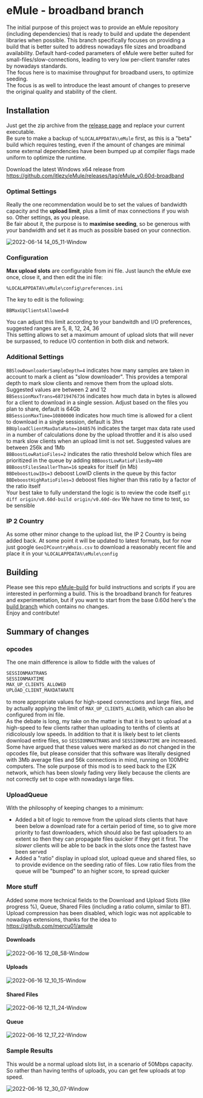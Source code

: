 # eMule - broadband branch
The initial purpose of this project was to provide an eMule repository (including dependencies) that is ready to build and update the dependent libraries when possible. This branch specifically focuses on providing a build that is better suited to address nowadays file sizes and broadband availability. Default hard-coded parameters of eMule were better suited for small-files/slow-connections, leading to very low per-client transfer rates by nowadays standards.  
The focus here is to maximise throughput for broadband users, to optimize seeding.  
The focus is as well to introduce the least amount of changes to preserve the original quality and stability of the client.  

## Installation
Just get the zip archive from the [release page](https://github.com/itlezy/eMule/releases/tag/eMule_v0.60d-broadband) and replace your current executable.  
Be sure to make a backup of `%LOCALAPPDATA%\eMule` first, as this is a "beta" build which requires testing, even if the amount of changes are minimal some external dependencies have been bumped up at compiler flags made uniform to optimize the runtime.  

Download the latest Windows x64 release from https://github.com/itlezy/eMule/releases/tag/eMule_v0.60d-broadband

### Optimal Settings
Really the one recommendation would be to set the values of bandwidth capacity and the **upload limit**, plus a limit of max connections if you wish so. Other settings, as you please.  
Be fair about it, the purpose is to **maximise seeding**, so be generous with your bandwidth and set it as much as possible based on your connection.

![2022-06-14 14_05_11-Window](https://user-images.githubusercontent.com/24484050/173573013-6a76d50f-f168-4a81-83c7-888ee3de6b6a.png)

### Configuration
**Max upload slots** are configurable from ini file. Just launch the eMule exe once, close it, and then edit the ini file:

`%LOCALAPPDATA%\eMule\config\preferences.ini`

The key to edit is the following:

`BBMaxUpClientsAllowed=8`

You can adjust this limit according to your bandwitdh and I/O preferences, suggested ranges are 5, 8, 12, 24, 36  
This setting allows to set a maximum amount of upload slots that will never be surpassed, to reduce I/O contention in both disk and network.  

### Additional Settings
`BBSlowDownloaderSampleDepth=4` indicates how many samples are taken in account to mark a client as "slow downloader". This provides a temporal depth to mark slow clients and remove them from the upload slots. Suggested values are between 2 and 12  
`BBSessionMaxTrans=68719476736` indicates how much data in bytes is allowed for a client to download in a single session. Adjust based on the files you plan to share, default is 64Gb  
`BBSessionMaxTime=10800000` indicates how much time is allowed for a client to download in a single session, default is 3hrs  
`BBUploadClientMaxDataRate=1048576` indicates the target max data rate used in a number of calculations done by the upload throttler and it is also used to mark slow clients when an upload limit is not set. Suggested values are between 256k and 1Mb  
`BBBoostLowRatioFiles=2` indicates the ratio threshold below which files are prioritized in the queue by adding `BBBoostLowRatioFilesBy=400`  
`BBBoostFilesSmallerThan=16` speaks for itself (in Mb)  
`BBDeboostLowIDs=3` deboost LowID clients in the queue by this factor  
`BBDeboostHighRatioFiles=3` deboost files higher than this ratio by a factor of the ratio itself  
Your best take to fully understand the logic is to review the code itself `git diff origin/v0.60d-build origin/v0.60d-dev`  We have no time to test, so be sensible  

### IP 2 Country
As some other minor change to the upload list, the IP 2 Country is being added back. At some point it will be updated to latest formats, but for now just google `GeoIPCountryWhois.csv` to download a reasonably recent file and place it in your `%LOCALAPPDATA%\eMule\config`  

## Building
Please see this repo [eMule-build](https://github.com/itlezy/eMule-build) for build instructions and scripts if you are interested in performing a build. This is the broadband branch for features and experimentation, but if you want to start from the base 0.60d here's the [build branch](https://github.com/itlezy/eMule/tree/v0.60d-build) which contains no changes.  
Enjoy and contribute!

## Summary of changes
### opcodes
The one main difference is allow to fiddle with the values of  

```c
SESSIONMAXTRANS
SESSIONMAXTIME
MAX_UP_CLIENTS_ALLOWED
UPLOAD_CLIENT_MAXDATARATE
```
  
to more appropriate values for high-speed connections and large files, and by actually applying the limit of `MAX_UP_CLIENTS_ALLOWED`, which can also be configured from ini file.  
As the debate is long, my take on the matter is that it is best to upload at a high-speed to few clients rather than uploading to tenths of clients at ridicolously low speeds. In addition to that it is likely best to let clients download entire files, so `SESSIONMAXTRANS` and `SESSIONMAXTIME` are increased.  
Some have argued that these values were marked as do not changed in the opcodes file, but please consider that this software was literally designed with 3Mb average files and 56k connections in mind, running on 100MHz computers. The sole purpose of this mod is to seed back to the E2K network, which has been slowly fading very likely because the clients are not correctly set to cope with nowadays large files.  

### UploadQueue
With the philosophy of keeping changes to a minimum:
- Added a bit of logic to remove from the upload slots clients that have been below a download rate for a certain period of time, so to give more priority to fast downloaders, which should also be fast uploaders to an extent so then they can propagate files quicker if they get it first. The *slower* clients will be able to be back in the slots once the fastest have been served
- Added a "ratio" display in upload slot, upload queue and shared files, so to provide evidence on the seeding ratio of files. Low ratio files from the queue will be "bumped" to an higher score, to spread quicker  

### More stuff
Added some more technical fields to the Download and Upload Slots (like progress %), Queue, Shared Files (including a ratio column, similar to BT). Upload compression has been disabled, which logic was not applicable to nowadays extensions, thanks for the idea to https://github.com/mercu01/amule  

#### Downloads
![2022-06-16 12_08_58-Window](https://user-images.githubusercontent.com/24484050/174048587-d5ee8449-8714-47e9-bd3e-695dcf2c6573.png)

#### Uploads
![2022-06-16 12_10_15-Window](https://user-images.githubusercontent.com/24484050/174048689-9c5331da-3875-49be-b90f-61e2645af831.png)

#### Shared Files
![2022-06-16 12_11_24-Window](https://user-images.githubusercontent.com/24484050/174048775-8f2f56c8-bf71-421e-a532-ebb6dcec3a6e.png)

#### Queue
![2022-06-16 12_17_22-Window](https://user-images.githubusercontent.com/24484050/174049352-d1b664b5-f952-421f-b720-e4d5ab8b3d42.png)


### Sample Results
This would be a normal upload slots list, in a scenario of 50Mbps capacity. So rather than having tenths of uploads, you can get few uploads at top speed.  

![2022-06-16 12_30_07-Window](https://user-images.githubusercontent.com/24484050/174051485-6e3e2cb6-5a11-4930-bcf4-0e4c49f4d71f.png)


